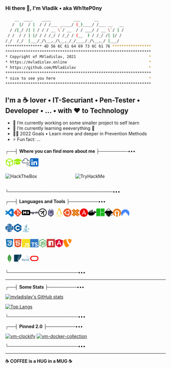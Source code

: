 ### Hi there 👋, I'm Vladik • aka Wh1teP0ny

```sh
    __  ____    ____          ___      __
   /  |/  / |  / / /___ _____/ (_)____/ /___ __   __
  / /|_/ /| | / / / __ \`/ __  / / ___/ / __ \`/ | /
 / /  / / | |/ / / /_/ / /_/ / (__  ) / /_/ /| |/ /
/_/  /_/  |___/_/\__,_/\__,_/_/____/_/\__,_/ |___/
**************** 4D 56 6C 61 64 69 73 6C 61 76 *****************
****************************************************************
* Copyright of MVladislav, 2021                                *
* https://mvladislav.online                                    *
* https://github.com/MVladislav                                *
****************************************************************
* nice to see you here                                         *
****************************************************************
```

## I'm a **☕** lover • IT-Securiant • Pen-Tester • Developer • ... • with ❤️ to Technology

- 🔭 I’m currently working on some smaller project to self learn
- 🌱 I’m currently learning eeeverything 🤪
- 🧑‍🎓 2022 Goals • Learn more and deeper in Prevention Methods
- ⚡ Fun fact: ...

┌──┤ **Where you can find more about me** ├─────────•••

[<img align="left" alt="Wh1teP0ny | HackTheBox" title="Wh1teP0ny | HackTheBox" width="26px" src="./__data/../__docs/icons/HackTheBox.svg"/>][hackthebox • profile]
[<img align="left" alt="Wh1teP0ny | HackTheBox Academy" title="Wh1teP0ny | HackTheBox Academy" width="26px" src="./__data/../__docs/icons/graduation-cap.svg"/>][hackthebox • academy • profile]
[<img align="left" alt="Wh1teP0ny | TryHackMe" title="Wh1teP0ny | TryHackMe" width="26px" src="./__data/../__docs/icons/TryHackMe.svg"/>][tryhackme • profile]
[<img align="left" alt="Vladislav M. | LinkedIn" title="Vladislav M. | LinkedIn" width="26px" src="./__data/../__docs/icons/LinkedIn.svg"/>][linkedin]

</br>
</br>

[<img align="left" alt="HackTheBox" title="Wh1teP0ny | HackTheBox" width="220px" src="https://www.hackthebox.eu/badge/image/381560">][hackthebox • profile]
[<img align="left" alt="TryHackMe" title="Wh1teP0ny | TryHackMe" width="220px" src="https://tryhackme-badges.s3.amazonaws.com/Wh1teP0ny.png">][tryhackme • profile]

</br>
</br>

└─────────────────────────────────•••

┌──┤ **Languages and Tools** ├─────────•••

<!-- [<img align="left" alt="HackTheBox" title="HackTheBox"  width="26px" src="./__data/../__docs/icons/HackTheBox.svg"/>][mvladislav]
[<img align="left" alt="TryHackMe" title="TryHackMe"  width="26px" src="./__data/../__docs/icons/TryHackMe.svg"/>][mvladislav]
[<img align="left" alt="haveibeenpwned" title="haveibeenpwned"  width="26px" src="./__data/../__docs/icons/haveibeenpwned.svg"/>][mvladislav] -->

[<img align="left" alt="VisualStudioCode" title="VisualStudioCode" width="26px" src="./__data/../__docs/icons/VisualStudioCode.svg"/>][mvladislav]
[<img align="left" alt="Git" title="Git"  width="26px" src="./__data/../__docs/icons/Git.svg"/>][mvladislav]
[<img align="left" alt="Markdown" title="Markdown" width="26px" src="./__data/../__docs/languages/Markdown.svg"/>][mvladislav]
[<img align="left" alt="ngrok" title="ngrok" width="26px" src="./__data/../__docs/icons/ngrok.svg"/>][mvladislav]
[<img align="left" alt="OWASP" title="OWASP" width="26px" src="./__data/../__docs/icons/OWASP.svg"/>][mvladislav]
[<img align="left" alt="Snyk" title="Snyk" width="26px" src="./__data/../__docs/icons/Snyk.svg"/>][mvladislav]

[<img align="left" alt="Linux" title="Linux" width="26px" src="./__data/../__docs/icons/Linux.svg"/>][mvladislav]
[<img align="left" alt="Ubuntu" title="Ubuntu" width="26px" src="./__data/../__docs/icons/Ubuntu.svg"/>][mvladislav]
[<img align="left" alt="Proxmox" title="Proxmox" width="26px" src="./__data/../__docs/icons/Proxmox.svg"/>][mvladislav]
[<img align="left" alt="Ansible" title="Ansible" width="26px" src="./__data/../__docs/icons/Ansible.svg"/>][mvladislav]
[<img align="left" alt="docker" title="docker" width="26px" src="./__data/../__docs/icons/docker.svg"/>][mvladislav]
[<img align="left" alt="tmux" title="tmux" width="26px" src="./__data/../__docs/icons/tmux.svg"/>][mvladislav]

[<img align="left" alt="Inkscape" title="Inkscape" width="26px" src="./__data/../__docs/icons/Inkscape.svg"/>][mvladislav]
[<img align="left" alt="OpenVPN" title="OpenVPN" width="26px" src="./__data/../__docs/icons/OpenVPN.svg"/>][mvladislav]
[<img align="left" alt="NordVPN" title="NordVPN" width="26px" src="./__data/../__docs/icons/NordVPN.svg"/>][mvladislav]

</br>
</br>

[<img align="left" alt="python" title="python" width="26px" src="./__data/../__docs/languages/python.svg"/>][mvladislav]
[<img align="left" alt="C++" title="C++" width="26px" src="./__data/../__docs/languages/C++.svg"/>][mvladislav]
[<img align="left" alt="Java" title="Java" width="26px" src="./__data/../__docs/languages/Java.svg"/>][mvladislav]

</br>
</br>

[<img align="left" alt="CSS3" title="CSS3" width="26px" src="./__data/../__docs/languages/CSS3.svg"/>][mvladislav]
[<img align="left" alt="HTML5" title="HTML5" width="26px" src="./__data/../__docs/languages/HTML5.svg"/>][mvladislav]
[<img align="left" alt="JavaScript" title="JavaScript" width="26px" src="./__data/../__docs/languages/JavaScript.svg"/>][mvladislav]
[<img align="left" alt="TypeScript" title="TypeScript" width="26px" src="./__data/../__docs/languages/TypeScript.svg"/>][mvladislav]
[<img align="left" alt="Node.js" title="Node.js" width="26px" src="./__data/../__docs/languages/Node.js.svg"/>][mvladislav]
[<img align="left" alt="npm" title="npm" width="26px" src="./__data/../__docs/languages/npm.svg"/>][mvladislav]
[<img align="left" alt="Angular" title="Angular" width="26px" src="./__data/../__docs/languages/Angular.svg"/>][mvladislav]
[<img align="left" alt="TYPO3" title="TYPO3" width="26px" src="./__data/../__docs/languages/TYPO3.svg"/>][mvladislav]

</br>
</br>

[<img align="left" alt="MongoDB" title="MongoDB" width="26px" src="./__data/../__docs/languages/MongoDB.svg"/>][mvladislav]
[<img align="left" alt="SQLite" title="SQLite" width="26px" src="./__data/../__docs/languages/SQLite.svg"/>][mvladislav]
[<img align="left" alt="MySQL" title="MySQL" width="26px" src="./__data/../__docs/languages/MySQL.svg"/>][mvladislav]
[<img align="left" alt="Oracle" title="Oracle" width="26px" src="./__data/../__docs/languages/Oracle.svg"/>][mvladislav]

</br>
</br>

└──────────────────────•••

---

┌──┤ **Some Stats** ├─────────•••

[![mvladislav's GitHub stats](https://github-readme-stats.vercel.app/api?username=mvladislav&count_private=true&show_icons=true&theme=tokyonight)][mvladislav]

[![Top Langs](https://github-readme-stats.vercel.app/api/top-langs/?username=mvladislav&count_private=true&theme=tokyonight&layout=compact)][mvladislav]

└──────────────────────•••

┌──┤ **Pinned 2.0** ├─────────•••

[![vm-clockify](https://github-readme-stats.vercel.app/api/pin/?username=mvladislav&repo=vm-clockify&theme=tokyonight)](https://github.com/MVladislav/vm-clockify)
[![vm-docker-collection](https://github-readme-stats.vercel.app/api/pin/?username=mvladislav&repo=vm-docker-collection&theme=tokyonight)](https://github.com/MVladislav/vm-docker-collection)

└──────────────────────•••

---

**☕ COFFEE is a HUG in a MUG ☕**

[mvladislav]: https://mvladislav.online
[hackthebox • profile]: https://app.hackthebox.com/profile/381560
[hackthebox • academy • profile]: https://academy.hackthebox.com/dashboard
[tryhackme • profile]: https://tryhackme.com/p/Wh1teP0ny
[linkedin]: https://www.linkedin.com/in/vladislav-masepohl

<!--
**MVladislav/MVladislav** is a ✨ _special_ ✨ repository because its `README.md` (this file) appears on your GitHub profile.

Here are some ideas to get you started:

- 🔭 I’m currently working on ...
- 🌱 I’m currently learning ...
- 👯 I’m looking to collaborate on ...
- 🤔 I’m looking for help with ...
- 💬 Ask me about ...
- 📫 How to reach me: ...
- 😄 Pronouns: ...
- ⚡ Fun fact: ...

<details>
<summary>Click for GitHub Stats</summary>
<p align="center">

</p>
</details>

https://github.com/anuraghazra/github-readme-stats
-->
